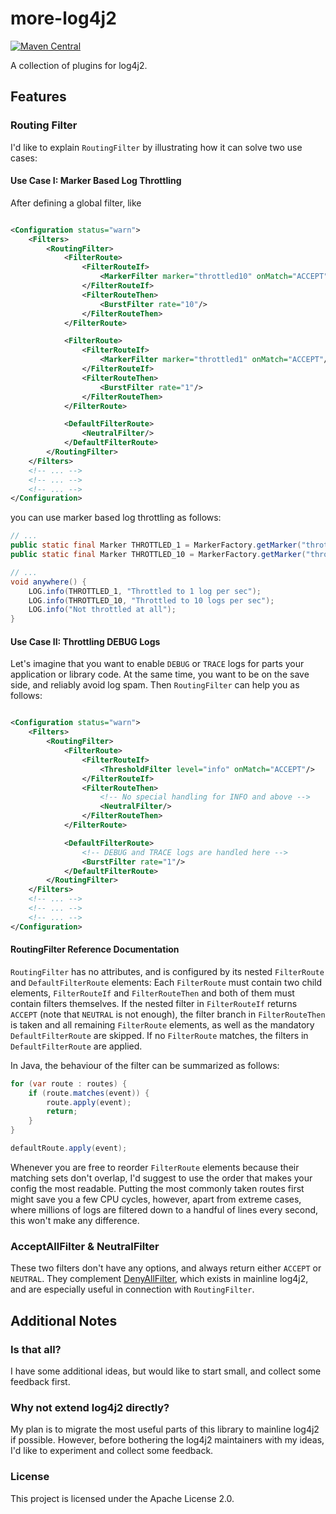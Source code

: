 # more-log4j2
[![Maven Central](https://img.shields.io/maven-central/v/com.github.mlangc/more-log4j2.svg?label=Maven%20Central)](https://search.maven.org/artifact/com.github.mlangc/more-log4j2)

A collection of plugins for log4j2.

## Features

### Routing Filter

I'd like to explain `RoutingFilter` by illustrating how it can solve two use cases:

#### Use Case I: Marker Based Log Throttling

After defining a global filter, like

```xml

<Configuration status="warn">
    <Filters>
        <RoutingFilter>
            <FilterRoute>
                <FilterRouteIf>
                    <MarkerFilter marker="throttled10" onMatch="ACCEPT"/>
                </FilterRouteIf>
                <FilterRouteThen>
                    <BurstFilter rate="10"/>
                </FilterRouteThen>
            </FilterRoute>

            <FilterRoute>
                <FilterRouteIf>
                    <MarkerFilter marker="throttled1" onMatch="ACCEPT"/>
                </FilterRouteIf>
                <FilterRouteThen>
                    <BurstFilter rate="1"/>
                </FilterRouteThen>
            </FilterRoute>

            <DefaultFilterRoute>
                <NeutralFilter/>
            </DefaultFilterRoute>
        </RoutingFilter>
    </Filters>
    <!-- ... -->
    <!-- ... -->
    <!-- ... -->
</Configuration>
```

you can use marker based log throttling as follows:

```java
// ...
public static final Marker THROTTLED_1 = MarkerFactory.getMarker("throttled1");
public static final Marker THROTTLED_10 = MarkerFactory.getMarker("throttled10");

// ...
void anywhere() {
    LOG.info(THROTTLED_1, "Throttled to 1 log per sec");
    LOG.info(THROTTLED_10, "Throttled to 10 logs per sec");
    LOG.info("Not throttled at all");
}
```

#### Use Case II: Throttling DEBUG Logs

Let's imagine that you want to enable `DEBUG` or `TRACE` logs for parts your application or library code. At the same time, you
want to be on the save side, and reliably avoid log spam. Then `RoutingFilter` can help you as follows:

```xml

<Configuration status="warn">
    <Filters>
        <RoutingFilter>
            <FilterRoute>
                <FilterRouteIf>
                    <ThresholdFilter level="info" onMatch="ACCEPT"/>
                </FilterRouteIf>
                <FilterRouteThen>
                    <!-- No special handling for INFO and above -->
                    <NeutralFilter/>
                </FilterRouteThen>
            </FilterRoute>

            <DefaultFilterRoute>
                <!-- DEBUG and TRACE logs are handled here -->
                <BurstFilter rate="1"/>
            </DefaultFilterRoute>
        </RoutingFilter>
    </Filters>
    <!-- ... -->
    <!-- ... -->
    <!-- ... -->
</Configuration>
```

#### RoutingFilter Reference Documentation

`RoutingFilter` has no attributes, and is configured by its nested `FilterRoute` and `DefaultFilterRoute` elements:
Each `FilterRoute` must contain two child elements, `FilterRouteIf` and `FilterRouteThen` and both of them must contain filters
themselves. If the nested filter in `FilterRouteIf` returns `ACCEPT` (note that `NEUTRAL` is not enough), the filter branch in
`FilterRouteThen` is taken and all remaining `FilterRoute` elements, as well as the mandatory `DefaultFilterRoute`
are skipped. If no `FilterRoute` matches, the filters in `DefaultFilterRoute` are applied.

In Java, the behaviour of the filter can be summarized as follows:

```java
for (var route : routes) {
    if (route.matches(event)) {
        route.apply(event);
        return;
    }
}

defaultRoute.apply(event);
```

Whenever you are free to reorder `FilterRoute` elements because their matching sets don't overlap, I'd suggest to use the
order that makes your config the most readable. Putting the most commonly taken routes first might save you a few CPU cycles,
however, apart from extreme cases, where millions of logs are filtered down to a handful of lines every second, this won't 
make any difference.

### AcceptAllFilter & NeutralFilter

These two filters don't have any options, and always return either `ACCEPT` or `NEUTRAL`. They complement
[DenyAllFilter](https://logging.apache.org/log4j/2.x/manual/filters.html#deny-filter), which exists in mainline log4j2, and are
especially useful in connection with `RoutingFilter`.

## Additional Notes

### Is that all?

I have some additional ideas, but would like to start small, and collect some feedback first.

### Why not extend log4j2 directly?

My plan is to migrate the most useful parts of this library to mainline log4j2 if possible. However, before bothering the log4j2
maintainers with my ideas, I'd like to experiment and collect some feedback.

### License

This project is licensed under the Apache License 2.0.